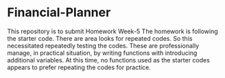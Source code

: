 # Financial-Planner
This repository is to submit Homework Week-5
The homework is following the starter code. 
There are area looks for repeated codes. So this necessitated repeatedly testing the codes.
These are professionally manage, in practical situation, by writing functions with introducing additional variables. 
At this time, no functions used as the starter codes appears to prefer repeating the codes for practice.

